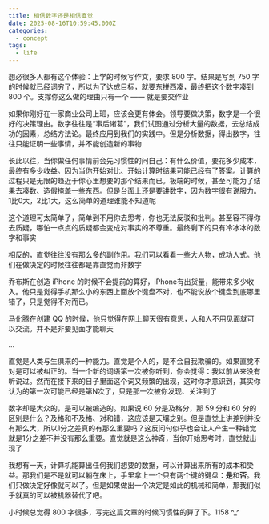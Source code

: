 ```yaml
---
title: 相信数字还是相信直觉
date: 2025-08-16T10:59:45.000Z
categories:
  - concept
tags:
  - life
---
```


想必很多人都有这个体验：上学的时候写作文，要求 800 字。结果是写到 750 字的时候就已经词穷了，所以为了达成目标，就要东拼西凑，最终把这个数字凑到 800 个。支撑你这么做的理由只有一个 —— 就是要交作业

如果你刚好在一家商业公司上班，应该会更有体会。领导要做决策，数字是一个很好的决策理由。数字往往是“事后诸葛”，我们试图通过分析大量的数据，去总结成功的因素，总结方法论。最终应用到我们的实践中。但是分析数据，得出数字，往往只能证明一些事情，并不能创造新的事物

长此以往，当你做任何事情前会先习惯性的问自己：有什么价值，要花多少成本，最终有多少收益。因为当你开始对比、开始计算时结果可能已经有了答案。计算的过程只是无限的趋近于你心里想要的那个结果而已。极端的时候，甚至可能为了结果去凑数、造假掩盖一些东西。但是台面上还是要讲数字，因为数字很有说服力。1比0大，2比1大，这么简单的道理谁能不知道呢

这个道理可太简单了，简单到不用你去思考，你也无法反驳和批判。甚至容不得你去质疑，哪怕一点点的质疑都会变成对事实的不尊重。最终剩下的只有冷冰冰的数字和事实

相反的，直觉往往没有那么多的副作用。我们可以看看一些大人物，成功人式。他们在做决定的时候往往都是靠直觉而非数字

乔布斯在创造 iPhone 的时候不会提前的算好，iPhone有出货量，能带来多少收入。他只是觉得手机那么小的东西上面放个键盘不对，也不能说放个键盘到底哪里错了，只是觉得不对而已。

马化腾在创建 QQ 的时候，他只觉得在网上聊天很有意思，人和人不用见面就可以交流。并不是非要见面才能聊天

...

直觉是人类与生俱来的一种能力。直觉是个人的，是不会自我欺骗的。如果直觉不对是可以被纠正的。当一个新的词语第一次被你听到，你会觉得：我以前从来没有听说过。然而在接下来的日子里面这个词又频繁的出现，这时你才意识到，其实你认为的第一次可能已经是第N次了，只是那一次被你发现、关注到了

数字却是大众的，是可以被编造的。如果说 60 分是及格分，那 59 分和 60 分的区别是什么？及格和不及格、对和错，这应该是天壤之别。但是直觉上讲差别并没有那么大，所以1分之差真的有那么重要吗？这反问句似乎也会让人产生一种错觉就是1分之差不并没有那么重要。直觉就是这么神奇，当你开始思考时，直觉就出现了

我想有一天，计算机能算出任何我们想要的数据，可以计算出来所有的成本和受益。那我们是不是就可以躺在床上，手里拿上一个只有两个键的键盘：**是**和**否**。我们只做决定好像就可以了。但是如果做出一个决定是如此的机械和简单，那我们似乎就真的可以被机器替代了吧。

小时候总觉得 800 字很多，写完这篇文章的时候习惯性的算了下。1158 ^_^





